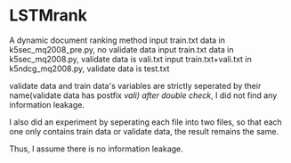 # LSTMrank
A dynamic document ranking method
input train.txt data in k5sec_mq2008_pre.py, no validate data
input train.txt data in k5sec_mq2008.py, validate data is vali.txt
input train.txt+vali.txt in k5ndcg_mq2008.py, validate data is test.txt

validate data and train data's variables are strictly seperated by their name(validate data has postfix _vali)
after double check_, I did not find any information leakage.

I also did an experiment by seperating each file into two files, so that each one only contains train data or validate data, the result remains the same.

Thus, I assume there is no information leakage.
